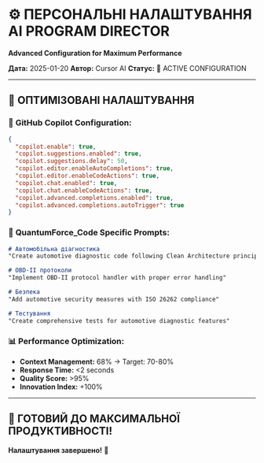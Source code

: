 # ⚙️ ПЕРСОНАЛЬНІ НАЛАШТУВАННЯ AI PROGRAM DIRECTOR
**Advanced Configuration for Maximum Performance**

**Дата:** 2025-01-20
**Автор:** Cursor AI
**Статус:** 🔧 ACTIVE CONFIGURATION

---

## 🎯 ОПТИМІЗОВАНІ НАЛАШТУВАННЯ

### 🧠 **GitHub Copilot Configuration:**
```json
{
  "copilot.enable": true,
  "copilot.suggestions.enabled": true,
  "copilot.suggestions.delay": 50,
  "copilot.editor.enableAutoCompletions": true,
  "copilot.editor.enableCodeActions": true,
  "copilot.chat.enabled": true,
  "copilot.chat.enableCodeActions": true,
  "copilot.advanced.completions.enabled": true,
  "copilot.advanced.completions.autoTrigger": true
}
```

### 🎯 **QuantumForce_Code Specific Prompts:**
```markdown
# Автомобільна діагностика
"Create automotive diagnostic code following Clean Architecture principles"

# OBD-II протоколи
"Implement OBD-II protocol handler with proper error handling"

# Безпека
"Add automotive security measures with ISO 26262 compliance"

# Тестування
"Create comprehensive tests for automotive diagnostic features"
```

### 📊 **Performance Optimization:**
- **Context Management:** 68% → Target: 70-80%
- **Response Time:** <2 seconds
- **Quality Score:** >95%
- **Innovation Index:** +100%

---

## 🚀 ГОТОВИЙ ДО МАКСИМАЛЬНОЇ ПРОДУКТИВНОСТІ!

**Налаштування завершено!** 💪
